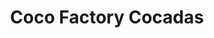 ---
title: "Coco Factory Cocadas"
url: /caracas/coco-factory-cocadas-av-teresa-de-la-parra/
shop: bebidas
---